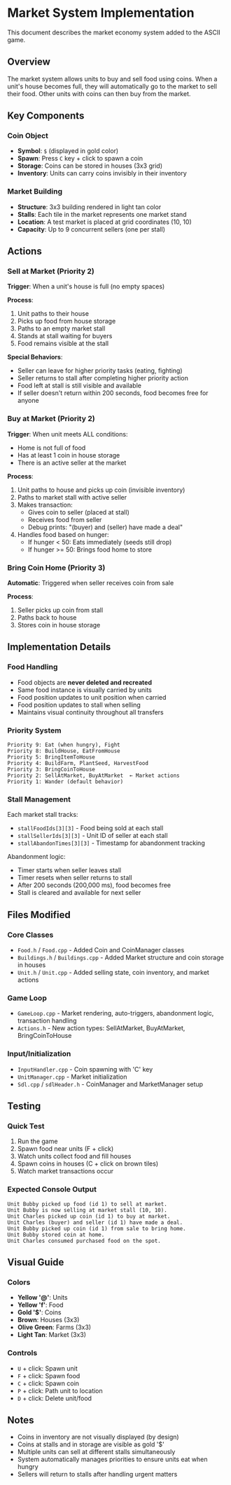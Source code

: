 # Market System Implementation

This document describes the market economy system added to the ASCII game.

## Overview
The market system allows units to buy and sell food using coins. When a unit's house becomes full, they will automatically go to the market to sell their food. Other units with coins can then buy from the market.

## Key Components

### Coin Object
- **Symbol**: `$` (displayed in gold color)
- **Spawn**: Press `C` key + click to spawn a coin
- **Storage**: Coins can be stored in houses (3x3 grid)
- **Inventory**: Units can carry coins invisibly in their inventory

### Market Building
- **Structure**: 3x3 building rendered in light tan color
- **Stalls**: Each tile in the market represents one market stand
- **Location**: A test market is placed at grid coordinates (10, 10)
- **Capacity**: Up to 9 concurrent sellers (one per stall)

## Actions

### Sell at Market (Priority 2)
**Trigger**: When a unit's house is full (no empty spaces)

**Process**:
1. Unit paths to their house
2. Picks up food from house storage
3. Paths to an empty market stall
4. Stands at stall waiting for buyers
5. Food remains visible at the stall

**Special Behaviors**:
- Seller can leave for higher priority tasks (eating, fighting)
- Seller returns to stall after completing higher priority action
- Food left at stall is still visible and available
- If seller doesn't return within 200 seconds, food becomes free for anyone

### Buy at Market (Priority 2)
**Trigger**: When unit meets ALL conditions:
- Home is not full of food
- Has at least 1 coin in house storage
- There is an active seller at the market

**Process**:
1. Unit paths to house and picks up coin (invisible inventory)
2. Paths to market stall with active seller
3. Makes transaction:
   - Gives coin to seller (placed at stall)
   - Receives food from seller
   - Debug prints: "(buyer) and (seller) have made a deal"
4. Handles food based on hunger:
   - If hunger < 50: Eats immediately (seeds still drop)
   - If hunger >= 50: Brings food home to store

### Bring Coin Home (Priority 3)
**Automatic**: Triggered when seller receives coin from sale

**Process**:
1. Seller picks up coin from stall
2. Paths back to house
3. Stores coin in house storage

## Implementation Details

### Food Handling
- Food objects are **never deleted and recreated**
- Same food instance is visually carried by units
- Food position updates to unit position when carried
- Food position updates to stall when selling
- Maintains visual continuity throughout all transfers

### Priority System
```
Priority 9: Eat (when hungry), Fight
Priority 8: BuildHouse, EatFromHouse
Priority 5: BringItemToHouse
Priority 4: BuildFarm, PlantSeed, HarvestFood
Priority 3: BringCoinToHouse
Priority 2: SellAtMarket, BuyAtMarket  ← Market actions
Priority 1: Wander (default behavior)
```

### Stall Management
Each market stall tracks:
- `stallFoodIds[3][3]` - Food being sold at each stall
- `stallSellerIds[3][3]` - Unit ID of seller at each stall
- `stallAbandonTimes[3][3]` - Timestamp for abandonment tracking

Abandonment logic:
- Timer starts when seller leaves stall
- Timer resets when seller returns to stall
- After 200 seconds (200,000 ms), food becomes free
- Stall is cleared and available for next seller

## Files Modified

### Core Classes
- `Food.h` / `Food.cpp` - Added Coin and CoinManager classes
- `Buildings.h` / `Buildings.cpp` - Added Market structure and coin storage in houses
- `Unit.h` / `Unit.cpp` - Added selling state, coin inventory, and market actions

### Game Loop
- `GameLoop.cpp` - Market rendering, auto-triggers, abandonment logic, transaction handling
- `Actions.h` - New action types: SellAtMarket, BuyAtMarket, BringCoinToHouse

### Input/Initialization
- `InputHandler.cpp` - Coin spawning with 'C' key
- `UnitManager.cpp` - Market initialization
- `Sdl.cpp` / `sdlHeader.h` - CoinManager and MarketManager setup

## Testing

### Quick Test
1. Run the game
2. Spawn food near units (F + click)
3. Watch units collect food and fill houses
4. Spawn coins in houses (C + click on brown tiles)
5. Watch market transactions occur

### Expected Console Output
```
Unit Bubby picked up food (id 1) to sell at market.
Unit Bubby is now selling at market stall (10, 10).
Unit Charles picked up coin (id 1) to buy at market.
Unit Charles (buyer) and seller (id 1) have made a deal.
Unit Bubby picked up coin (id 1) from sale to bring home.
Unit Bubby stored coin at home.
Unit Charles consumed purchased food on the spot.
```

## Visual Guide

### Colors
- **Yellow '@'**: Units
- **Yellow 'f'**: Food
- **Gold '$'**: Coins
- **Brown**: Houses (3x3)
- **Olive Green**: Farms (3x3)
- **Light Tan**: Market (3x3)

### Controls
- `U` + click: Spawn unit
- `F` + click: Spawn food
- `C` + click: Spawn coin
- `P` + click: Path unit to location
- `D` + click: Delete unit/food

## Notes

- Coins in inventory are not visually displayed (by design)
- Coins at stalls and in storage are visible as gold '$'
- Multiple units can sell at different stalls simultaneously
- System automatically manages priorities to ensure units eat when hungry
- Sellers will return to stalls after handling urgent matters
